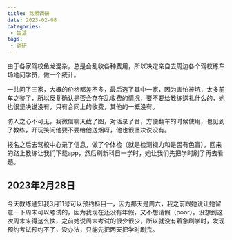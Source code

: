 ```yaml
---
title: 驾照调研
date: 2023-02-08
categories:
 - 生活
tags:
 - 调研
---
```

由于各家驾校鱼龙混杂，总是会乱收各种费用，所以决定亲自去周边各个驾校练车场地问学员，做一个统计。

一共问了三家，大概的价格都差不多，最后选了其中一家，因为害怕被坑，太多前车之鉴了，所以反复确认是否会存在乱收费的情况，要不要给教练送礼什么的，她也很坚决说没有，只有合同上的收费，其他的一概没有。

防人之心不可无，我微信聊天截了图，对话录了音，方便翻车的时候使用，也见到了教练，开玩笑问他要不要给他送烟呀，他也很坚决说没有。

报名之后去驾校中心录了信息，做了个体检（就是检测视力和是否有色盲），回来的路上教练让我们下载app，然后刷新科目一学时，她让我们先把学时刷了再去看题。

## 2023年2月28日
今天教练通知我3月11号可以预约科目一，因为那天是周六，我之前跟她说让她留意一下周末可以考试的，因为我现在还没有年假，又不想请假（poor）。没想到这次周末来得这么快，之前她说周末考试的很少很少，所以就没有着急刷学时，发现预约考试预约不了，没办法，只能先把两天把学时刷完。